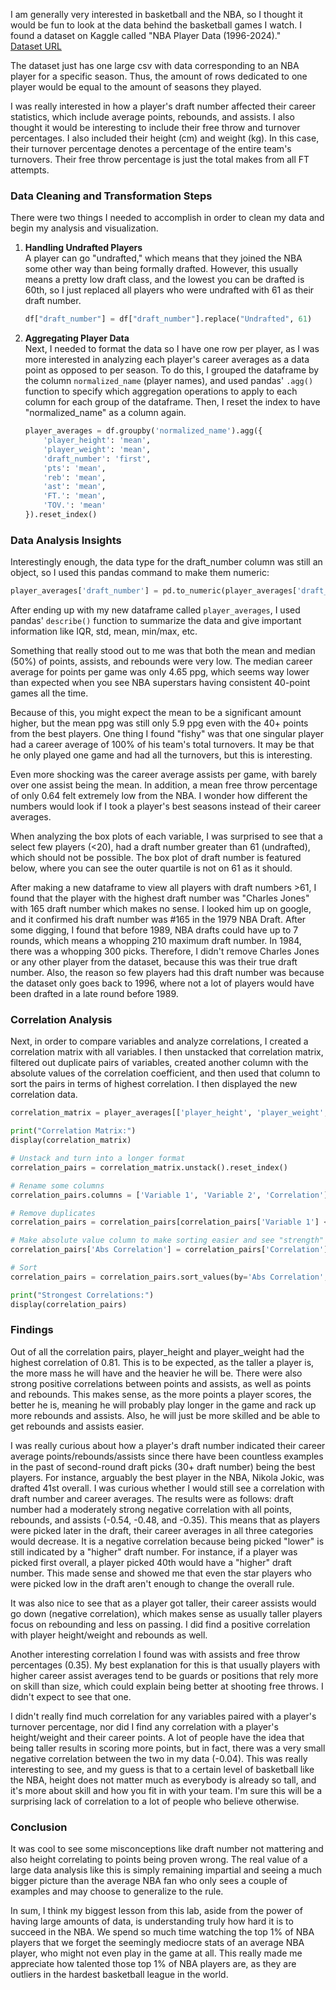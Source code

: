 
I am generally very interested in basketball and the NBA, so I thought it would be fun to look at the data behind the basketball games I watch. I found a dataset on Kaggle called "NBA Player Data (1996-2024)."  
[Dataset URL](https://www.kaggle.com/datasets/damirdizdarevic/nba-dataset-eda-and-ml-compatible?select=final_dataset_master.csv)

The dataset just has one large csv with data corresponding to an NBA player for a specific season. Thus, the amount of rows dedicated to one player would be equal to the amount of seasons they played.

I was really interested in how a player's draft number affected their career statistics, which include average points, rebounds, and assists. I also thought it would be interesting to include their free throw and turnover percentages. I also included their height (cm) and weight (kg). In this case, their turnover percentage denotes a percentage of the entire team's turnovers. Their free throw percentage is just the total makes from all FT attempts.

### Data Cleaning and Transformation Steps

There were two things I needed to accomplish in order to clean my data and begin my analysis and visualization.

1. **Handling Undrafted Players**  
   A player can go "undrafted," which means that they joined the NBA some other way than being formally drafted. However, this usually means a pretty low draft class, and the lowest you can be drafted is 60th, so I just replaced all players who were undrafted with 61 as their draft number.
   ```python
   df["draft_number"] = df["draft_number"].replace("Undrafted", 61)
   ```

2. **Aggregating Player Data**  
   Next, I needed to format the data so I have one row per player, as I was more interested in analyzing each player's career averages as a data point as opposed to per season. To do this, I grouped the dataframe by the column `normalized_name` (player names), and used pandas' `.agg()` function to specify which aggregation operations to apply to each column for each group of the dataframe. Then, I reset the index to have "normalized_name" as a column again.
   ```python
   player_averages = df.groupby('normalized_name').agg({
       'player_height': 'mean',   
       'player_weight': 'mean',
       'draft_number': 'first',  
       'pts': 'mean',
       'reb': 'mean',
       'ast': 'mean',
       'FT.': 'mean',
       'TOV.': 'mean'
   }).reset_index()
   ```

### Data Analysis Insights

Interestingly enough, the data type for the draft_number column was still an object, so I used this pandas command to make them numeric:
```python
player_averages['draft_number'] = pd.to_numeric(player_averages['draft_number'], errors='coerce')
```

After ending up with my new dataframe called `player_averages`, I used pandas' `describe()` function to summarize the data and give important information like IQR, std, mean, min/max, etc.

Something that really stood out to me was that both the mean and median (50%) of points, assists, and rebounds were very low. The median career average for points per game was only 4.65 ppg, which seems way lower than expected when you see NBA superstars having consistent 40-point games all the time.

Because of this, you might expect the mean to be a significant amount higher, but the mean ppg was still only 5.9 ppg even with the 40+ points from the best players. One thing I found "fishy" was that one singular player had a career average of 100% of his team's total turnovers. It may be that he only played one game and had all the turnovers, but this is interesting.

Even more shocking was the career average assists per game, with barely over one assist being the mean. In addition, a mean free throw percentage of only 0.64 felt extremely low from the NBA. I wonder how different the numbers would look if I took a player's best seasons instead of their career averages.

When analyzing the box plots of each variable, I was surprised to  see that a select few players (<20), had a draft number greater than 61 (undrafted), which should not be possible. The box plot of draft number is featured below, where you can see the outer quartile is not on 61 as it should. 



After making a new dataframe to view all players with draft numbers >61, I found that the player with the highest draft number was "Charles Jones" with 165 draft number which makes no sense. I looked him up on google, and it confirmed his draft number was #165 in the 1979 NBA Draft. After some digging, I found that before 1989, NBA drafts could have up to 7 rounds, which means a whopping 210 maximum draft number. In 1984, there was a whopping 300 picks. Therefore, I didn't remove Charles Jones or any other player from the dataset, because this was their true draft number. Also, the reason so few players had this draft number was because the dataset only goes back to 1996, where not a lot of players would have been drafted in a late round before 1989. 


### Correlation Analysis

Next, in order to compare variables and analyze correlations, I created a correlation matrix with all variables. I then unstacked that correlation matrix, filtered out duplicate pairs of variables, created another column with the absolute values of the correlation coefficient, and then used that column to sort the pairs in terms of highest correlation. I then displayed the new correlation data.

```python
correlation_matrix = player_averages[['player_height', 'player_weight', 'pts', 'reb', 'ast', 'FT.', 'TOV.', 'draft_number']].corr()

print("Correlation Matrix:")
display(correlation_matrix)

# Unstack and turn into a longer format
correlation_pairs = correlation_matrix.unstack().reset_index()

# Rename some columns
correlation_pairs.columns = ['Variable 1', 'Variable 2', 'Correlation']

# Remove duplicates
correlation_pairs = correlation_pairs[correlation_pairs['Variable 1'] < correlation_pairs['Variable 2']]

# Make absolute value column to make sorting easier and see "strength" of the correlations
correlation_pairs['Abs Correlation'] = correlation_pairs['Correlation'].abs()

# Sort
correlation_pairs = correlation_pairs.sort_values(by='Abs Correlation', ascending=False)

print("Strongest Correlations:")
display(correlation_pairs)
```

### Findings

Out of all the correlation pairs, player_height and player_weight had the highest correlation of 0.81. This is to be expected, as the taller a player is, the more mass he will have and the heavier he will be. There were also strong positive correlations between points and assists, as well as points and rebounds. This makes sense, as the more points a player scores, the better he is, meaning he will probably play longer in the game and rack up more rebounds and assists. Also, he will just be more skilled and be able to get rebounds and assists easier.

I was really curious about how a player's draft number indicated their career average points/rebounds/assists since there have been countless examples in the past of second-round draft picks (30+ draft number) being the best players. For instance, arguably the best player in the NBA, Nikola Jokic, was drafted 41st overall. I was curious whether I would still see a correlation with draft number and career averages. The results were as follows: draft number had a moderately strong negative correlation with all points, rebounds, and assists (-0.54, -0.48, and -0.35). This means that as players were picked later in the draft, their career averages in all three categories would decrease. It is a negative correlation because being picked "lower" is still indicated by a "higher" draft number. For instance, if a player was picked first overall, a player picked 40th would have a "higher" draft number. This made sense and showed me that even the star players who were picked low in the draft aren't enough to change the overall rule.

It was also nice to see that as a player got taller, their career assists would go down (negative correlation), which makes sense as usually taller players focus on rebounding and less on passing. I did find a positive correlation with player height/weight and rebounds as well.

Another interesting correlation I found was with assists and free throw percentages (0.35). My best explanation for this is that usually players with higher career assist averages tend to be guards or positions that rely more on skill than size, which could explain being better at shooting free throws. I didn't expect to see that one.

I didn't really find much correlation for any variables paired with a player's turnover percentage, nor did I find any correlation with a player's height/weight and their career points. A lot of people have the idea that being taller results in scoring more points, but in fact, there was a very small negative correlation between the two in my data (-0.04). This was really interesting to see, and my guess is that to a certain level of basketball like the NBA, height does not matter much as everybody is already so tall, and it's more about skill and how you fit in with your team. I'm sure this will be a surprising lack of correlation to a lot of people who believe otherwise.

### Conclusion

It was cool to see some misconceptions like draft number not mattering and also height correlating to points being proven wrong. The real value of a large data analysis like this is simply remaining impartial and seeing a much bigger picture than the average NBA fan who only sees a couple of examples and may choose to generalize to the rule.

In sum, I think my biggest lesson from this lab, aside from the power of having large amounts of data, is understanding truly how hard it is to succeed in the NBA. We spend so much time watching the top 1% of NBA players that we forget the seemingly mediocre stats of an average NBA player, who might not even play in the game at all. This really made me appreciate how talented those top 1% of NBA players are, as they are outliers in the hardest basketball league in the world.
